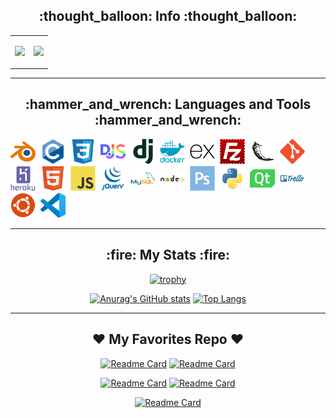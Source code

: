 
<h2 align="center">:thought_balloon: Info :thought_balloon:</h2>

<table border="0" cellspacing="0">
	<tbody>
		<tr><td>

![](http://github-profile-summary-cards.vercel.app/api/cards/profile-details?username=Vombit&theme=tokyonight)
      </td><td>

![](http://github-profile-summary-cards.vercel.app/api/cards/productive-time?username=Vombit&theme=tokyonight&utcOffset=8)
      </td></tr>
	</tbody>
</table>

---

<h2 align="center">:hammer_and_wrench: Languages and Tools :hammer_and_wrench:</h2>
<div>
  <img src="https://github.com/devicons/devicon/blob/master/icons/blender/blender-original.svg" width="40" height="40"/>&nbsp;
  <img src="https://github.com/devicons/devicon/blob/master/icons/c/c-original.svg" width="40" height="40"/>&nbsp;
  <img src="https://github.com/devicons/devicon/blob/master/icons/css3/css3-original.svg" width="40" height="40"/>&nbsp;
  <img src="https://github.com/devicons/devicon/blob/master/icons/discordjs/discordjs-original.svg" width="40" height="40"/>&nbsp;
  <img src="https://github.com/devicons/devicon/blob/master/icons/django/django-plain.svg" width="40" height="40"/>&nbsp;
  <img src="https://github.com/devicons/devicon/blob/master/icons/docker/docker-plain-wordmark.svg" width="40" height="40"/>&nbsp;
  <img src="https://github.com/devicons/devicon/blob/master/icons/express/express-original.svg" width="40" height="40"/>&nbsp;
  <img src="https://github.com/devicons/devicon/blob/master/icons/filezilla/filezilla-plain.svg" width="40" height="40"/>&nbsp;
  <img src="https://github.com/devicons/devicon/blob/master/icons/flask/flask-original.svg" width="40" height="40"/>&nbsp;
  <img src="https://github.com/devicons/devicon/blob/master/icons/git/git-original.svg" width="40" height="40"/>&nbsp;
  <img src="https://github.com/devicons/devicon/blob/master/icons/heroku/heroku-plain-wordmark.svg" width="40" height="40"/>&nbsp;
  <img src="https://github.com/devicons/devicon/blob/master/icons/html5/html5-original.svg" width="40" height="40"/>&nbsp;
  <img src="https://github.com/devicons/devicon/blob/master/icons/javascript/javascript-original.svg" width="40" height="40"/>&nbsp;
  <img src="https://github.com/devicons/devicon/blob/master/icons/jquery/jquery-plain-wordmark.svg" width="40" height="40"/>&nbsp;
  <img src="https://github.com/devicons/devicon/blob/master/icons/mysql/mysql-original-wordmark.svg" width="40" height="40"/>&nbsp;
  <img src="https://github.com/devicons/devicon/blob/master/icons/nodejs/nodejs-original-wordmark.svg" width="40" height="40"/>&nbsp;
  <img src="https://github.com/devicons/devicon/blob/master/icons/photoshop/photoshop-plain.svg" width="40" height="40"/>&nbsp;
  <img src="https://github.com/devicons/devicon/blob/master/icons/python/python-original.svg" width="40" height="40"/>&nbsp;
  <img src="https://github.com/devicons/devicon/blob/master/icons/qt/qt-original.svg" width="40" height="40"/>&nbsp;
  <img src="https://github.com/devicons/devicon/blob/master/icons/trello/trello-plain-wordmark.svg" width="40" height="40"/>&nbsp;
  <img src="https://github.com/devicons/devicon/blob/master/icons/ubuntu/ubuntu-plain.svg" width="40" height="40"/>&nbsp;
  <img src="https://github.com/devicons/devicon/blob/master/icons/vscode/vscode-original.svg" width="40" height="40"/>&nbsp;
</div>

---

<h2 align="center">:fire: My Stats :fire:</h2>
<div align="center">

[![trophy](https://github-profile-trophy.vercel.app/?username=Vombit&theme=tokyonight&column=-1&no-bg=true&margin-w=8)](https://github.com/ryo-ma/github-profile-trophy)

[![Anurag's GitHub stats](https://github-readme-stats.vercel.app/api?username=Vombit&show_icons=true&theme=tokyonight&bg_color=00000000)](https://github.com/Vombit)  [![Top Langs](https://github-readme-stats.vercel.app/api/top-langs/?username=vombit&langs_count=10&layout=compact&theme=tokyonight&bg_color=00000000)](https://github.com/anuraghazra/github-readme-stats)
</div>

---

<h2 align="center">❤️ My Favorites Repo ❤️</h2>
<div align="center">
  
[![Readme Card](https://github-readme-stats.vercel.app/api/pin/?username=Vombit&repo=quasar&show_owner=true&theme=tokyonight&bg_color=00000000)](https://github.com/Vombit/quasar)  [![Readme Card](https://github-readme-stats.vercel.app/api/pin/?username=Vombit&repo=Device_Moving_View&show_owner=true&theme=tokyonight&bg_color=00000000)](https://github.com/Vombit/Device_Moving_View)
    
    
[![Readme Card](https://github-readme-stats.vercel.app/api/pin/?username=Vombit&repo=Discord-Yumi-Bot-v2.0&show_owner=true&theme=tokyonight&bg_color=00000000)](https://github.com/Vombit/Discord-Yumi-Bot-v2.0)   [![Readme Card](https://github-readme-stats.vercel.app/api/pin/?username=Vombit&repo=VkCustom&show_owner=true&theme=tokyonight&bg_color=00000000)](https://github.com/Vombit/VkCustom)

[![Readme Card](https://github-readme-stats.vercel.app/api/pin/?username=Vombit&repo=file-separator&show_owner=true&theme=tokyonight&bg_color=00000000)](https://github.com/Vombit/file-separator)
</div>

<h2> </h2>
<div align="center">
    <img src="https://komarev.com/ghpvc/?username=vombit&style=flat-square&color=blue" alt=""/>
</div>
